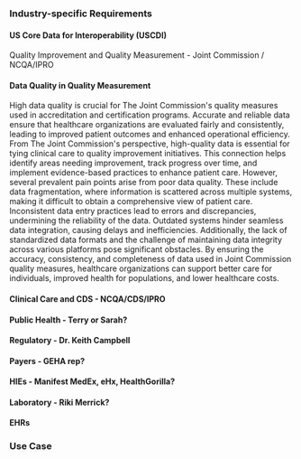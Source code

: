 ### Industry-specific Requirements

<a name="uscdi"></a>
#### US Core Data for Interoperability (USCDI)

Quality Improvement and Quality Measurement - Joint Commission / NCQA/IPRO

#### Data Quality in Quality Measurement
High data quality is crucial for The Joint Commission's quality measures used in accreditation and certification programs. Accurate and reliable data ensure that healthcare organizations are evaluated fairly and consistently, leading to improved patient outcomes and enhanced operational efficiency. From The Joint Commission's perspective, high-quality data is essential for tying clinical care to quality improvement initiatives. This connection helps identify areas needing improvement, track progress over time, and implement evidence-based practices to enhance patient care. However, several prevalent pain points arise from poor data quality. These include data fragmentation, where information is scattered across multiple systems, making it difficult to obtain a comprehensive view of patient care. Inconsistent data entry practices lead to errors and discrepancies, undermining the reliability of the data. Outdated systems hinder seamless data integration, causing delays and inefficiencies. Additionally, the lack of standardized data formats and the challenge of maintaining data integrity across various platforms pose significant obstacles. By ensuring the accuracy, consistency, and completeness of data used in Joint Commission quality measures, healthcare organizations can support better care for individuals, improved health for populations, and lower healthcare costs.

#### Clinical Care and CDS - NCQA/CDS/IPRO
#### Public Health - Terry or Sarah?
#### Regulatory - Dr. Keith Campbell
#### Payers - GEHA rep?
#### HIEs - Manifest MedEx, eHx, HealthGorilla?
#### Laboratory - Riki Merrick?
#### EHRs

### Use Case
